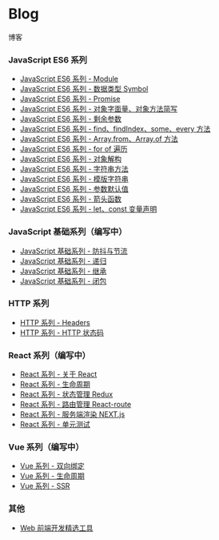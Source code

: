 # Blog
博客

### JavaScript ES6 系列
* [JavaScript ES6 系列 - Module](https://github.com/Felix-Lin-725/Blog/issues/18)
* [JavaScript ES6 系列 - 数据类型 Symbol](https://github.com/Felix-Lin-725/Blog/issues/17)
* [JavaScript ES6 系列 - Promise](https://github.com/Felix-Lin-725/Blog/issues/16)
* [JavaScript ES6 系列 - 对象字面量、对象方法简写](https://github.com/Felix-Lin-725/Blog/issues/11)
* [JavaScript ES6 系列 - 剩余参数](https://github.com/Felix-Lin-725/Blog/issues/10)
* [JavaScript ES6 系列 - find、findIndex、some、every 方法](https://github.com/Felix-Lin-725/Blog/issues/9)
* [JavaScript ES6 系列 - Array.from、Array.of 方法](https://github.com/Felix-Lin-725/Blog/issues/8)
* [JavaScript ES6 系列 - for of 遍历](https://github.com/Felix-Lin-725/Blog/issues/7)
* [JavaScript ES6 系列 - 对象解构](https://github.com/Felix-Lin-725/Blog/issues/6)
* [JavaScript ES6 系列 - 字符串方法](https://github.com/Felix-Lin-725/Blog/issues/5)
* [JavaScript ES6 系列 - 模版字符串](https://github.com/Felix-Lin-725/Blog/issues/4) 
* [JavaScript ES6 系列 - 参数默认值](https://github.com/Felix-Lin-725/Blog/issues/3)
* [JavaScript ES6 系列 - 箭头函数](https://github.com/Felix-Lin-725/Blog/issues/2)
* [JavaScript ES6 系列 - let、const 变量声明](https://github.com/Felix-Lin-725/Blog/issues/1)

### JavaScript 基础系列（编写中）
* [JavaScript 基础系列 - 防抖与节流](https://github.com/FelixLin-404/Blog/issues/20)
* [JavaScript 基础系列 - 递归]()
* [JavaScript 基础系列 - 继承]()
* [JavaScript 基础系列 - 闭包]()

### HTTP 系列
* [HTTP 系列 - Headers](https://github.com/FelixLin-404/Blog/issues/13)
* [HTTP 系列 - HTTP 状态码](https://github.com/FelixLin-404/Blog/issues/12)

### React 系列（编写中）
* [React 系列 - 关于 React](https://github.com/FelixLin-404/Blog/issues/22)
* [React 系列 - 生命周期]()
* [React 系列 - 状态管理 Redux]()
* [React 系列 - 路由管理 React-route]()
* [React 系列 - 服务端渲染 NEXT.js]()
* [React 系列 - 单元测试]()

### Vue 系列（编写中）
* [Vue 系列 - 双向绑定]()
* [Vue 系列 - 生命周期]()
* [Vue 系列 - SSR]()

### 其他
* [Web 前端开发精选工具](https://github.com/FelixLin-404/Blog/issues/21)
